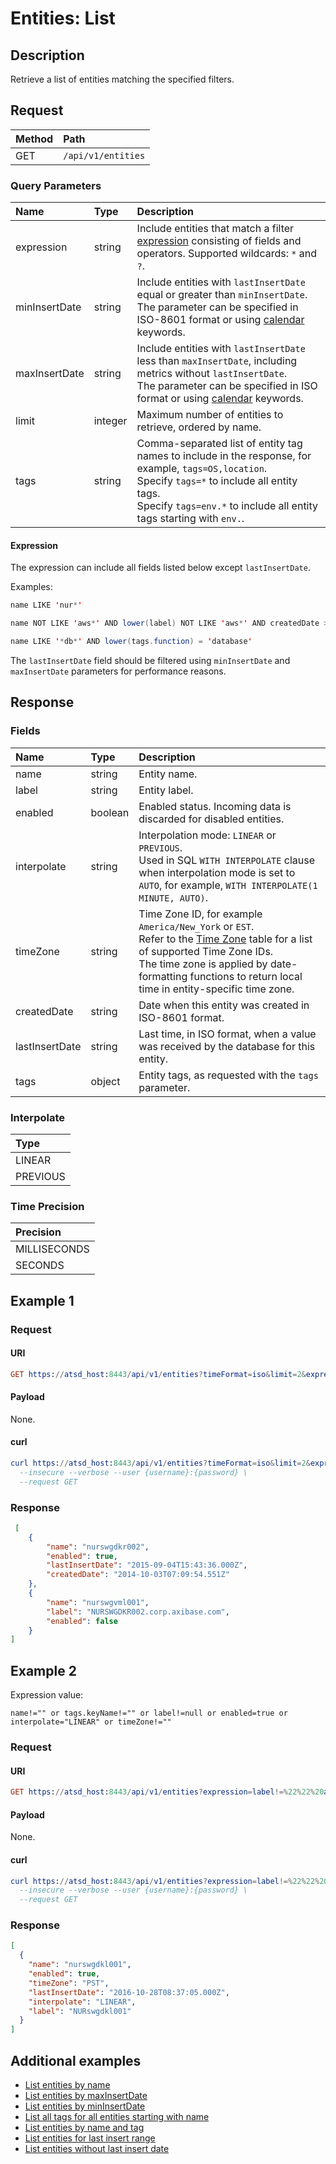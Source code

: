 # Entities: List

## Description

Retrieve a list of entities matching the specified filters.

## Request

| **Method** | **Path** |
|:---|:---|
| GET | `/api/v1/entities` |

### Query Parameters

|**Name**|**Type**|**Description**|
|:---|:---|:---|
| expression |string|Include entities that match a filter [expression](../../../api/meta/expression.md) consisting of fields and operators. Supported wildcards: `*` and `?`.|
| minInsertDate |string|Include entities with `lastInsertDate` equal or greater than `minInsertDate`.<br>The parameter can be specified in ISO-8601 format or using [calendar](../../../shared/calendar.md) keywords.|
| maxInsertDate |string|Include entities with `lastInsertDate` less than `maxInsertDate`, including metrics without `lastInsertDate`.<br>The parameter can be specified in ISO format or using [calendar](../../../shared/calendar.md) keywords.|
| limit |integer|Maximum number of entities to retrieve, ordered by name.|
| tags |string|Comma-separated list of entity tag names to include in the response, for example, `tags=OS,location`.<br>Specify `tags=*` to include all entity tags.<br>Specify `tags=env.*` to include all entity tags starting with `env.`.|

#### Expression

The expression can include all fields listed below except `lastInsertDate`.

Examples:

```java
name LIKE 'nur*'  

name NOT LIKE 'aws*' AND lower(label) NOT LIKE 'aws*' AND createdDate > '2017-10-01T00:00:00Z'

name LIKE '*db*' AND lower(tags.function) = 'database'
```

The `lastInsertDate` field should be filtered using `minInsertDate` and `maxInsertDate` parameters for performance reasons.


## Response

### Fields

| **Name** | **Type** | **Description** |
|:---|:---|:---|
| name | string | Entity name. |
| label | string | Entity label. |
| enabled | boolean | Enabled status. Incoming data is discarded for disabled entities. |
| interpolate | string | Interpolation mode: `LINEAR` or `PREVIOUS`. <br>Used in SQL `WITH INTERPOLATE` clause when interpolation mode is set to `AUTO`, for example, `WITH INTERPOLATE(1 MINUTE, AUTO)`.|
| timeZone | string | Time Zone ID, for example `America/New_York` or `EST`.<br>Refer to the [Time Zone](../../../shared/timezone-list.md) table for a list of supported Time Zone IDs.<br>The time zone is applied by date-formatting functions to return local time in entity-specific time zone.|
| createdDate| string | Date when this entity was created in ISO-8601 format.|
| lastInsertDate | string |Last time, in ISO format, when a value was received by the database for this entity. |
| tags | object | Entity tags, as requested with the `tags` parameter. |

### Interpolate

|**Type**|
|:---|
|LINEAR|
|PREVIOUS|

### Time Precision

|**Precision**|
|:---|
|MILLISECONDS|
|SECONDS|

## Example 1

### Request

#### URI

```elm
GET https://atsd_host:8443/api/v1/entities?timeFormat=iso&limit=2&expression=name%20like%20%27nurs*%27
```

#### Payload

None.

#### curl

```elm
curl https://atsd_host:8443/api/v1/entities?timeFormat=iso&limit=2&expression=name%20like%20%27nurs*%27 \
  --insecure --verbose --user {username}:{password} \
  --request GET
```

### Response

```json
 [
    {
        "name": "nurswgdkr002",
        "enabled": true,
        "lastInsertDate": "2015-09-04T15:43:36.000Z",
        "createdDate": "2014-10-03T07:09:54.551Z"
    },
    {
        "name": "nurswgvml001",
		"label": "NURSWGDKR002.corp.axibase.com",
        "enabled": false
    }
]
```
## Example 2

Expression value:

```text
name!="" or tags.keyName!="" or label!=null or enabled=true or interpolate="LINEAR" or timeZone!=""
```

### Request

#### URI

```elm
GET https://atsd_host:8443/api/v1/entities?expression=label!=%22%22%20and%20enabled=true%20and%20interpolate!=%22%22%20and%20timeZone!=%22%22
```

#### Payload

None.

#### curl

```elm
curl https://atsd_host:8443/api/v1/entities?expression=label!=%22%22%20and%20enabled=true%20and%20interpolate!=%22%22%20and%20timeZone!=%22%22 \
  --insecure --verbose --user {username}:{password} \
  --request GET
```

### Response

```json
[
  {
    "name": "nurswgdkl001",
    "enabled": true,
    "timeZone": "PST",
    "lastInsertDate": "2016-10-28T08:37:05.000Z",
    "interpolate": "LINEAR",
    "label": "NURswgdkl001"
  }
]
```

## Additional examples
* [List entities by name](./examples/list-entities-by-name.md)
* [List entities by maxInsertDate](./examples/list-entities-by-maxinsertdate.md)
* [List entities by minInsertDate](./examples/list-entities-by-mininsertdate.md)
* [List all tags for all entities starting with name](examples/list-all-tags-for-all-entities-with-name.md)
* [List entities by name and tag](examples/list-entities-by-tag-containing-hbase.md)
* [List entities for last insert range](examples/list-entities-for-last-insert-range.md)
* [List entities without last insert date](examples/list-entities-without-last-insert-date.md)
